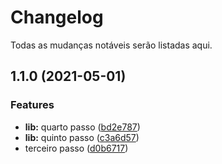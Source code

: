 # Changelog

Todas as mudanças notáveis serão listadas aqui.
## 1.1.0 (2021-05-01)


### Features

* **lib:** quarto passo ([bd2e787](https://github.com/vinicius3333/como-usar-commitizen/commit/bd2e78720cfa7163f45478d6d639cb7e8db27477))
* **lib:** quinto passo ([c3a6d57](https://github.com/vinicius3333/como-usar-commitizen/commit/c3a6d57eaefdb9d60681699b648d126b9eb036c7))
* terceiro passo ([d0b6717](https://github.com/vinicius3333/como-usar-commitizen/commit/d0b6717d77b30c44713d724ebce875ffdc094331))
